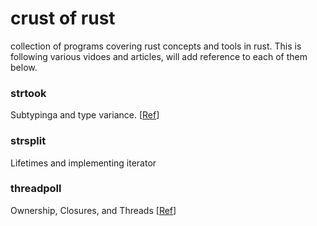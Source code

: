 # crust of rust
collection of programs covering rust concepts and tools in rust. This is following various vidoes and articles, will add reference to each of them below.


### strtook
  
  Subtypinga and type variance. [[Ref](https://www.youtube.com/watch?v=iVYWDIW71jk&t=606s)]
  
### strsplit

  Lifetimes and implementing iterator
  
### threadpoll 
   Ownership, Closures, and Threads [[Ref](https://www.youtube.com/watch?v=2mwwYbBRJSo&t=4674s)]
 
